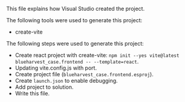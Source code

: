 This file explains how Visual Studio created the project.

The following tools were used to generate this project:
- create-vite

The following steps were used to generate this project:
- Create react project with create-vite: `npm init --yes vite@latest blueharvest_case.frontend -- --template=react`.
- Updating vite.config.js with port.
- Create project file (`blueharvest_case.frontend.esproj`).
- Create `launch.json` to enable debugging.
- Add project to solution.
- Write this file.
